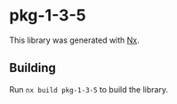 # pkg-1-3-5

This library was generated with [Nx](https://nx.dev).

## Building

Run `nx build pkg-1-3-5` to build the library.
